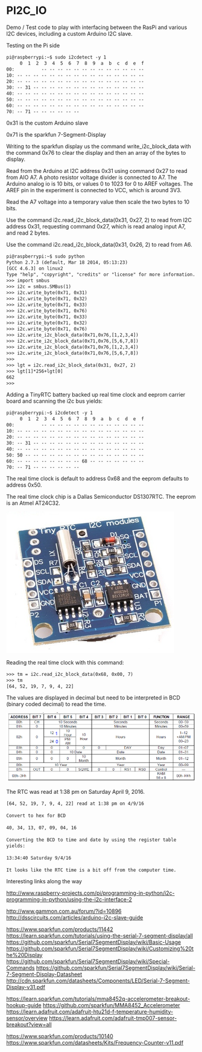 # PI2C_IO

Demo / Test code to play with interfacing between the RasPi and various I2C devices, including a custom Arduino I2C slave.

Testing on the Pi side
```
pi@raspberrypi:~$ sudo i2cdetect -y 1
     0  1  2  3  4  5  6  7  8  9  a  b  c  d  e  f
00:          -- -- -- -- -- -- -- -- -- -- -- -- --
10: -- -- -- -- -- -- -- -- -- -- -- -- -- -- -- --
20: -- -- -- -- -- -- -- -- -- -- -- -- -- -- -- --
30: -- 31 -- -- -- -- -- -- -- -- -- -- -- -- -- --
40: -- -- -- -- -- -- -- -- -- -- -- -- -- -- -- --
50: -- -- -- -- -- -- -- -- -- -- -- -- -- -- -- --
60: -- -- -- -- -- -- -- -- -- -- -- -- -- -- -- --
70: -- 71 -- -- -- -- -- --
```
0x31 is the custom Arduino slave

0x71 is the sparkfun 7-Segment-Display

Writing to the sparkfun display us the command write_i2c_block_data with the command 0x76 to clear the display and then an array of the bytes to display.

Read from the Arduino at I2C address 0x31 using command 0x27 to read from AIO A7. A photo resistor voltage divider is connected to A7. The Arduino analog io is 10 bits, or values 0 to 1023 for 0 to AREF voltages. The AREF pin in the experiment is connected to VCC, which is around 3V3.

Read the A7 voltage into a temporary value then scale the two bytes to 10 bits.

Use the command i2c.read_i2c_block_data(0x31, 0x27, 2) to read from I2C address 0x31, requesting command 0x27, which is read analog input A7, and read 2 bytes.

Use the command i2c.read_i2c_block_data(0x31, 0x26, 2) to read from A6.

```
pi@raspberrypi:~$ sudo python
Python 2.7.3 (default, Mar 18 2014, 05:13:23)
[GCC 4.6.3] on linux2
Type "help", "copyright", "credits" or "license" for more information.
>>> import smbus
>>> i2c = smbus.SMBus(1)
>>> i2c.write_byte(0x71, 0x31)
>>> i2c.write_byte(0x71, 0x32)
>>> i2c.write_byte(0x71, 0x33)
>>> i2c.write_byte(0x71, 0x76)
>>> i2c.write_byte(0x71, 0x33)
>>> i2c.write_byte(0x71, 0x32)
>>> i2c.write_byte(0x71, 0x76)
>>> i2c.write_i2c_block_data(0x71,0x76,[1,2,3,4])
>>> i2c.write_i2c_block_data(0x71,0x76,[5,6,7,8])
>>> i2c.write_i2c_block_data(0x71,0x76,[1,2,3,4])
>>> i2c.write_i2c_block_data(0x71,0x76,[5,6,7,8])
>>>
>>> lgt = i2c.read_i2c_block_data(0x31, 0x27, 2)
>>> lgt[1]*256+lgt[0]
662
>>>
```

Adding a TinyRTC battery backed up real time clock and eeprom carrier board and scanning the i2c bus yields:

```
pi@raspberrypi:~$ i2cdetect -y 1
     0  1  2  3  4  5  6  7  8  9  a  b  c  d  e  f
00:          -- -- -- -- -- -- -- -- -- -- -- -- --
10: -- -- -- -- -- -- -- -- -- -- -- -- -- -- -- --
20: -- -- -- -- -- -- -- -- -- -- -- -- -- -- -- --
30: -- 31 -- -- -- -- -- -- -- -- -- -- -- -- -- --
40: -- -- -- -- -- -- -- -- -- -- -- -- -- -- -- --
50: 50 -- -- -- -- -- -- -- -- -- -- -- -- -- -- --
60: -- -- -- -- -- -- -- -- 68 -- -- -- -- -- -- --
70: -- 71 -- -- -- -- -- --
```

The real time clock is default to address 0x68 and the eeprom defaults to address 0x50.

The real time clock chip is a Dallas Semiconductor DS1307RTC.
The eeprom is an Atmel AT24C32.

![tinyRTC.jpg](tinyRTC.jpg)

Reading the real time clock with this command:

```
>>> tm = i2c.read_i2c_block_data(0x68, 0x00, 7)
>>> tm
[64, 52, 19, 7, 9, 4, 22]
```

The values are displayed in decimal but need to be interpreted in BCD (binary coded decimal) to read the time.

![DS1307_registers.png](DS1307_registers.png)

The RTC was read at 1:38 pm on Saturday April 9, 2016.

```
[64, 52, 19, 7, 9, 4, 22] read at 1:38 pm on 4/9/16

Convert to hex for BCD

40, 34, 13, 07, 09, 04, 16

Converting the BCD to time and date by using the register table yields:

13:34:40 Saturday 9/4/16

It looks like the RTC time is a bit off from the computer time.
```


Interesting links along the way

http://www.raspberry-projects.com/pi/programming-in-python/i2c-programming-in-python/using-the-i2c-interface-2

http://www.gammon.com.au/forum/?id=10896
http://dsscircuits.com/articles/arduino-i2c-slave-guide


https://www.sparkfun.com/products/11442
https://learn.sparkfun.com/tutorials/using-the-serial-7-segment-display/all
https://github.com/sparkfun/Serial7SegmentDisplay/wiki/Basic-Usage
https://github.com/sparkfun/Serial7SegmentDisplay/wiki/Customizing%20the%20Display
https://github.com/sparkfun/Serial7SegmentDisplay/wiki/Special-Commands
https://github.com/sparkfun/Serial7SegmentDisplay/wiki/Serial-7-Segment-Display-Datasheet
http://cdn.sparkfun.com/datasheets/Components/LED/Serial-7-Segment-Display-v31.pdf


https://learn.sparkfun.com/tutorials/mma8452q-accelerometer-breakout-hookup-guide
https://github.com/sparkfun/MMA8452_Accelerometer
https://learn.adafruit.com/adafruit-htu21d-f-temperature-humidity-sensor/overview
https://learn.adafruit.com/adafruit-tmp007-sensor-breakout?view=all

https://www.sparkfun.com/products/10140
https://www.sparkfun.com/datasheets/Kits/Frequency-Counter-v11.pdf


